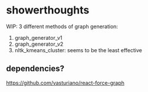 
# showerthoughts

WIP: 3 different methods of graph generation: 
1. graph_generator_v1
2. graph_generator_v2
3. nltk_kmeans_cluster: seems to be the least effective

## dependencies?

https://github.com/vasturiano/react-force-graph
